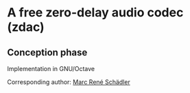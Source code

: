 # A free zero-delay audio codec (zdac)

## Conception phase
Implementation in GNU/Octave

Corresponding author: [Marc René Schädler](mailto:suaefar@googlemail.com)

